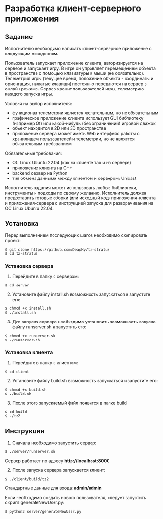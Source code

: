 # **Разработка клиент-серверного приложения**
## Задание

Исполнителю необходимо написать клиент-серверное приложение с следующим поведением.

Пользователь запускает приложение клиента, авторизируется на сервере и запускает игру.
В игре он управляет перемещением объекта в пространстве с помощью клавиатуры и мыши (не обязательно).
Телеметрия игры (текущее время, положение объекта - координаты и ориентация, нажатые клавиши) постоянно передаются на сервер в онлайн режиме.
Сервер хранит пользователей игры, телеметрию каждого запуска игры.

Условия на выбор исполнителя:
- функционал телеметрии является желательным, но не обязательным
- графическое приложение клиента использует GUI библиотеку (например Qt) или какой-нибудь (без ограничений) игровой движок
- объект находится в 2D или 3D пространстве
- приложение сервера может иметь Web интерфейс работы с хранилищем пользователей и телеметрии, но не является обязательным требованием

Обязательные требования:
- ОС Linux Ubuntu 22.04 (как на клиенте так и на сервере)
- приложение клиента на C++
- backend сервер на Python
- тип обмена данными между клиентом и сервером: Unicast

Исполнитель задания может использовать любые библиотеки, инструменты и подходы по своему желанию.
Исполнитель должен предоставить готовые сборки (или исходный код) приложения-клиента и приложения-сервера с инструкцией запуска для разворачивания на ОС Linux Ubuntu 22.04.

## Установка
Перед выполнением последующих шагов необходимо скопировать проект:
```
$ git clone https://github.com/DeapHy/tz-stratus
$ cd tz-stratus
```
### Установка сервера
1. Перейдите в папку с сервером:
```
$ cd server
```
2. Установите файлу install.sh возможность запускаться и запустите его:
```
$ chmod +x install.sh
$ ./install.sh
```
3. Для запуска сервера необходимо установить возможность запуска файлу runserver.sh и запустить его:
```
$ chmod +x runserver.sh
$ ./runserver.sh
```
### Установка клиента
1. Перейдите в папку с клиентом:
```
$ cd client
```
2. Установите файлу build.sh возможность запускаться и запустите его:
```
$ chmod +x build.sh
$ ./build.sh
```
3. После этого запускаемый файл появится в папке build:
```
$ cd build
$ ./tz2
```

## Инструкция
1. Сначала необходимо запустить сервер:
```
$ ./server/runserver.sh
```
Сервер работает по адресу **http://localhost:8000**

2. После запуска сервера запускается клиент:
```
$ ./client/build/tz2
```
Стандартные данные для входа: **admin/admin**

Если необходимо создать нового пользователя, следует запустить скрипт generateNewUser.py:
```
$ python3 server/generateNewUser.py
```
